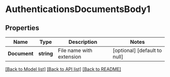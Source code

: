 # AuthenticationsDocumentsBody1

## Properties
Name | Type | Description | Notes
------------ | ------------- | ------------- | -------------
**Document** | **string** | File name with extension | [optional] [default to null]

[[Back to Model list]](../README.md#documentation-for-models) [[Back to API list]](../README.md#documentation-for-api-endpoints) [[Back to README]](../README.md)

